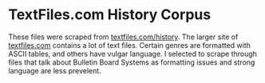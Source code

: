 # TextFiles.com History Corpus

These files were scraped from [textfiles.com/history](http://textfiles.com/history/). The larger site of [textfiles.com](http://textfiles.com) contains a lot of text files. Certain genres are formatted with ASCII tables, and others have vulgar language. I selected to scrape through files that talk about Bulletin Board Systems as formatting issues and strong language are less prevelent.